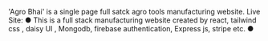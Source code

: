 'Agro Bhai' is a single page full satck agro tools manufacturing website.
Live Site: 
● This is a full stack manufacturing website created by react, tailwind css , daisy UI , Mongodb, firebase authentication, Express js, stripe etc.
● 